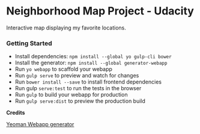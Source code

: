 # Neighborhood Map Project - Udacity

Interactive map displaying my favorite locations.

### Getting Started

*   Install dependencies: `npm install --global yo gulp-cli bower`
*   Install the generator: `npm install --global generator-webapp`
*   Run `yo webapp` to scaffold your webapp
*   Run `gulp serve` to preview and watch for changes
*   Run `bower install --save` to install frontend dependencies
*   Run gulp `serve:test` to run the tests in the browser
*   Run `gulp` to build your webapp for production
*   Run `gulp serve:dist` to preview the production build

**Credits**

[Yeoman Webapp generator](https://github.com/yeoman/generator-webapp)
